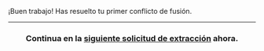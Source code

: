 ¡Buen trabajo! Has resuelto tu primer conflicto de fusión.

<hr>
<h3 align="center">Continua en la <a href="{{ url }}">siguiente solicitud de extracción</a> ahora.</h3>
